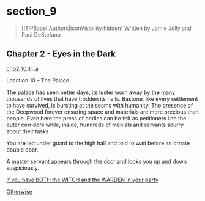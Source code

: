 
# section_9

>[!TIP|label:Authors|iconVisibility:hidden]
>Written by Jamie Jolly and Paul DeStefano

## Chapter 2 - Eyes in the Dark

[chp2_10_1__a](../../decomp/app/src/main/res/raw/chp2_10_1__a.mp3 ':include :type=audio')

Location 10 – The Palace

The palace has seen better days, its luster worn away by the many thousands of lives that have trodden its halls. Bastone, like every settlement to have survived, is bursting at the seams with humanity. The presence of the Deepwood forever ensuring space and materials are more precious than people. Even here the press of bodies can be felt as petitioners line the outer corridors while, inside, hundreds of menials and servants scurry about their tasks.

You are led under guard to the high hall and told to wait before an ornate double door.

A master servant appears through the door and looks you up and down suspiciously.

[If you have BOTH the WITCH and the WARDEN in your party](output/chapter2/section_10.md)

[Otherwise](output/chapter2/section_14.md)


